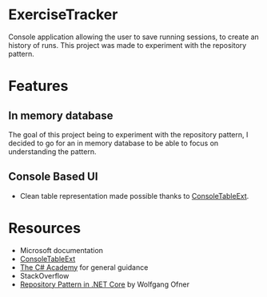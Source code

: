 # ExerciseTracker
Console application allowing the user to save running sessions, to create an history of runs.
This project was made to experiment with the repository pattern.

# Features
## In memory database
The goal of this project being to experiment with the repository pattern, I decided to go for an 
in memory database to be able to focus on understanding the pattern.

## Console Based UI
-   Clean table representation made possible thanks to [ConsoleTableExt](https://github.com/minhhungit/ConsoleTableExt).

# Resources
-   Microsoft documentation
-   [ConsoleTableExt](https://github.com/minhhungit/ConsoleTableExt)
-   [The C# Academy](https://www.thecsharpacademy.com/) for general guidance
-   StackOverflow
-   [Repository Pattern in .NET Core](https://www.programmingwithwolfgang.com/repository-pattern-net-core/) by Wolfgang Ofner
